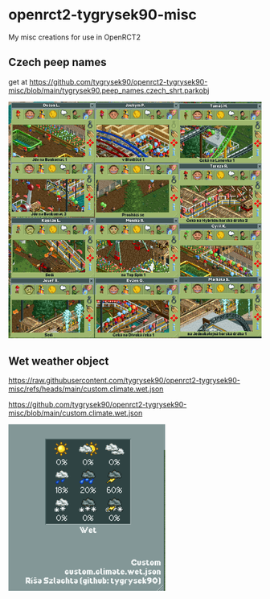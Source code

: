 # openrct2-tygrysek90-misc
My misc creations for use in OpenRCT2


Czech peep names
----------------
get at https://github.com/tygrysek90/openrct2-tygrysek90-misc/blob/main/tygrysek90.peep_names.czech_shrt.parkobj

![alt text][screen2]

[screen2]: https://github.com/tygrysek90/openrct2-tygrysek90-misc/blob/main/custom.peep_names.czech.png?raw=true "xxxxx"


Wet weather object
------------------
https://raw.githubusercontent.com/tygrysek90/openrct2-tygrysek90-misc/refs/heads/main/custom.climate.wet.json

https://github.com/tygrysek90/openrct2-tygrysek90-misc/blob/main/custom.climate.wet.json

![alt text][screen]

[screen]: https://raw.githubusercontent.com/tygrysek90/openrct2-tygrysek90-misc/refs/heads/main/climate.wet.png "xxxxx"

